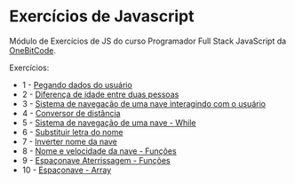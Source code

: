 # Exercícios de Javascript

Módulo de Exercícios de JS do curso Programador Full Stack JavaScript da [OneBitCode](https://pages.onebitcode.com/).

Exercícios:

- 1 - [Pegando dados do usuário](https://github.com/maisafolgueral/exercises-javascript/tree/main/get-user-data)
- 2 - [Diferença de idade entre duas pessoas](https://github.com/maisafolgueral/exercises-javascript/tree/main/difference-age)
- 3 - [Sistema de navegação de uma nave interagindo com o usuário](https://github.com/maisafolgueral/exercises-javascript/tree/main/ship-system)
- 4 - [Conversor de distância](https://github.com/maisafolgueral/exercises-javascript/tree/main/distance-conversion)
- 5 - [Sistema de navegação de uma nave - While](https://github.com/maisafolgueral/exercises-javascript/tree/main/ship-system-while)
- 6 - [Substituir letra do nome](https://github.com/maisafolgueral/exercises-javascript/tree/main/replace-letter)
- 7 - [Inverter nome da nave](https://github.com/maisafolgueral/exercises-javascript/tree/main/reverse-name)
- 8 - [Nome e velocidade da nave - Funções](https://github.com/maisafolgueral/exercises-javascript/tree/main/ship-system-function)
- 9 - [Espaçonave Aterrissagem - Funções](https://github.com/maisafolgueral/exercises-javascript/tree/main/ship-landing)
- 10 - [Espaçonave - Array](https://github.com/maisafolgueral/exercises-javascript/tree/main/ship-array)
